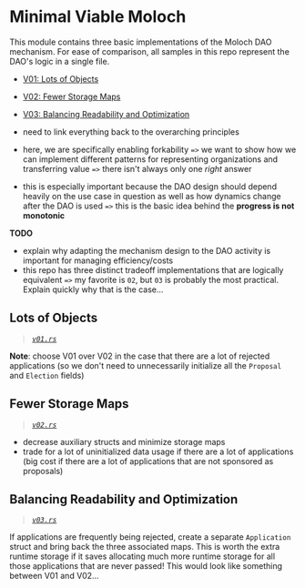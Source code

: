 # Minimal Viable Moloch

This module contains three basic implementations of the Moloch DAO mechanism. For ease of comparison, all samples in this repo represent the DAO's logic in a single file.

* [V01: Lots of Objects](./src/v01.rs)
* [V02: Fewer Storage Maps](./src/02.rs)
* [V03: Balancing Readability and Optimization](./src/03.rs)

* need to link everything back to the overarching principles
* here, we are specifically enabling forkability `=>` we want to show how we can implement different patterns for representing organizations and transferring value `=>` there isn't always only one *right* answer
* this is especially important because the DAO design should depend heavily on the use case in question as well as how dynamics change after the DAO is used `=>` this is the basic idea behind the **progress is not monotonic**

**TODO**
* explain why adapting the mechanism design to the DAO activity is important for managing efficiency/costs
* this repo has three distinct tradeoff implementations that are logically equivalent `=>` my favorite is `02`, but `03` is probably the most practical. Explain quickly why that is the case...

## Lots of Objects
> *[`v01.rs`](./src/v01.rs)*


**Note**: choose V01 over V02 in the case that there are a lot of rejected applications (so we don't need to unnecessarily initialize all the `Proposal` and `Election` fields)

## Fewer Storage Maps
> *[`v02.rs`](./src/v02.rs)*

* decrease auxiliary structs and minimize storage maps
* trade for a lot of uninitialized data usage if there are a lot of applications (big cost if there are a lot of applications that are not sponsored as proposals)


## Balancing Readability and Optimization
> *[`v03.rs`](./src/v03.rs)*

If applications are frequently being rejected, create a separate `Application` struct and bring back the three associated maps. This is worth the extra runtime storage if it saves allocating much more runtime storage for all those applications that are never passed! This would look like something between V01 and V02...
